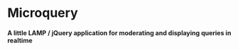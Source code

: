 # Microquery
#### A little LAMP / jQuery application for moderating and displaying queries in realtime